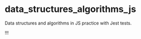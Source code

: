# data_structures_algorithms_js

Data structures and algorithms in JS practice with Jest tests.

!!!
